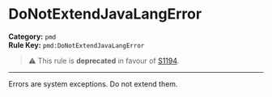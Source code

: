 # DoNotExtendJavaLangError
**Category:** `pmd`<br/>
**Rule Key:** `pmd:DoNotExtendJavaLangError`<br/>
> :warning: This rule is **deprecated** in favour of [S1194](https://rules.sonarsource.com/java/RSPEC-1194).

-----

Errors are system exceptions. Do not extend them.
